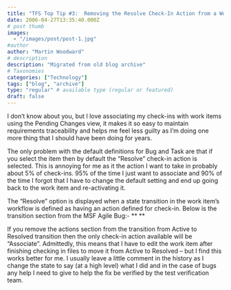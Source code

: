 ```yaml
---
title: "TFS Top Tip #3:  Removing the Resolve Check-In Action from a Work Item"
date: 2006-04-27T13:35:40.000Z
# post thumb
images:
  - "/images/post/post-1.jpg"
#author
author: "Martin Woodward"
# description
description: "Migrated from old blog archive"
# Taxonomies
categories: ["Technology"]
tags: ["blog", "archive"]
type: "regular" # available type (regular or featured)
draft: false
---
```


I don’t know about you, but I love associating my check-ins with work items using the Pending Changes view, it makes it so easy to maintain requirements traceability and helps me feel less guilty as I’m doing one more thing that I should have been doing for years.  

The only problem with the default definitions for Bug and Task are that if you select the item then by default the “Resolve” check-in action is selected.  This is annoying for me as it the action I want to take in probably about 5% of check-ins.  95% of the time I just want to associate and 90% of the time I forgot that I have to change the default setting and end up going back to the work item and re-activating it.

The “Resolve” option is displayed when a state transition in the work item’s workflow is defined as having an action defined for check-in.  Below is the transition section from the MSF Agile Bug:-
<TRANSITION from="Active" to="Resolved"> 
  <REASONS> 
    <DEFAULTREASON value="Fixed" /> 
    <REASON value="Deferred" /> 
    <REASON value="Duplicate" /> 
    <REASON value="As Designed" /> 
    <REASON value="Unable to Reproduce" /> 
    <REASON value="Obsolete" /> 
  </REASONS> 
  <FIELDS> 
    <FIELD refname="System.AssignedTo"> 
      <COPY from="field" field="System.CreatedBy" /> 
    </FIELD> 
    <FIELD refname="Microsoft.VSTS.Common.ActivatedDate"> 
      <READONLY /> 
    </FIELD> 
    <FIELD refname="Microsoft.VSTS.Common.ActivatedBy"> 
      <READONLY /> 
    </FIELD> 
    <FIELD refname="Microsoft.VSTS.Common.ResolvedBy"> 
      <COPY from="currentuser" /> 
      <VALIDUSER /> 
      <REQUIRED /> 
    </FIELD> 
    <FIELD refname="Microsoft.VSTS.Common.ResolvedDate"> 
      <SERVERDEFAULT from="clock" /> 
    </FIELD> 
  </FIELDS> 
**  <ACTIONS> 
    <ACTION value="Microsoft.VSTS.Actions.Checkin" /> 
  </ACTIONS>** 
</TRANSITION>

If you remove the actions section from the transition from Active to Resolved transition then the only check-in action available will be “Associate”.  Admittedly, this means that I have to edit the work item after finishing checking in files to move it from Active to Resolved – but I find this works better for me.  I usually leave a little comment in the history as I change the state to say (at a high level) what I did and in the case of bugs any help I need to give to help the fix be verified by the test verification team.